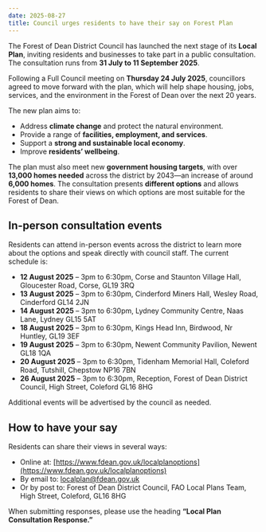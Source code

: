 ```yaml
---
date: 2025-08-27
title: Council urges residents to have their say on Forest Plan
---
```


The Forest of Dean District Council has launched the next stage of its **Local Plan**, inviting residents and businesses to take part in a public consultation. The consultation runs from **31 July to 11 September 2025**.

Following a Full Council meeting on **Thursday 24 July 2025**, councillors agreed to move forward with the plan, which will help shape housing, jobs, services, and the environment in the Forest of Dean over the next 20 years.

The new plan aims to:

- Address **climate change** and protect the natural environment.  
- Provide a range of **facilities, employment, and services**.  
- Support a **strong and sustainable local economy**.  
- Improve **residents’ wellbeing**.  

The plan must also meet new **government housing targets**, with over **13,000 homes needed** across the district by 2043—an increase of around **6,000 homes**. The consultation presents **different options** and allows residents to share their views on which options are most suitable for the Forest of Dean.

## In-person consultation events

Residents can attend in-person events across the district to learn more about the options and speak directly with council staff. The current schedule is:

- **12 August 2025** – 3pm to 6:30pm, Corse and Staunton Village Hall, Gloucester Road, Corse, GL19 3RQ  
- **13 August 2025** – 3pm to 6:30pm, Cinderford Miners Hall, Wesley Road, Cinderford GL14 2JN  
- **14 August 2025** – 3pm to 6:30pm, Lydney Community Centre, Naas Lane, Lydney GL15 5AT  
- **18 August 2025** – 3pm to 6:30pm, Kings Head Inn, Birdwood, Nr Huntley, GL19 3EF  
- **19 August 2025** – 3pm to 6:30pm, Newent Community Pavilion, Newent GL18 1QA  
- **20 August 2025** – 3pm to 6:30pm, Tidenham Memorial Hall, Coleford Road, Tutshill, Chepstow NP16 7BN  
- **26 August 2025** – 3pm to 6:30pm, Reception, Forest of Dean District Council, High Street, Coleford GL16 8HG  

Additional events will be advertised by the council as needed.

## How to have your say

Residents can share their views in several ways:

- Online at: [https://www.fdean.gov.uk/localplanoptions](https://www.fdean.gov.uk/localplanoptions)  
- By email to: [localplan@fdean.gov.uk](mailto:localplan@fdean.gov.uk)  
- Or by post to: Forest of Dean District Council, FAO Local Plans Team, High Street, Coleford, GL16 8HG

When submitting responses, please use the heading **“Local Plan Consultation Response.”**
